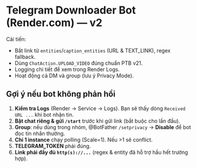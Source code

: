 # Telegram Downloader Bot (Render.com) — v2

Cải tiến:
- Bắt link từ `entities`/`caption_entities` (URL & TEXT_LINK), regex fallback.
- Dùng `ChatAction.UPLOAD_VIDEO` đúng chuẩn PTB v21.
- Logging chi tiết để xem trong Render Logs.
- Hoạt động cả DM và group (lưu ý Privacy Mode).

## Gợi ý nếu bot không phản hồi
1. **Kiểm tra Logs** (Render → Service → Logs). Bạn sẽ thấy dòng `Received URL ...` khi bot nhận tin.
2. **Bật chat riêng & gửi `/start`** trước khi gửi link (bắt buộc cho lần đầu).
3. **Group**: nếu dùng trong nhóm, @BotFather `/setprivacy` → **Disable** để bot đọc tin nhắn thường.
4. **Chỉ 1 instance** chạy polling (Scale=1). Nếu >1 sẽ conflict.
5. **TELEGRAM_TOKEN** phải đúng.
6. **Link phải đầy đủ `http(s)://...`** (regex & entity đã hỗ trợ hầu hết trường hợp).
